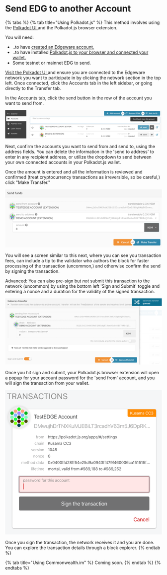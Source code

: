 # Send EDG to another Account

{% tabs %}
{% tab title="Using Polkadot.js" %}
This method involves using the [Polkadot UI ](https://polkadot.js.org/apps/#/explorer)and the Polkadot.js browser extension.

You will need:

* ..to have [created an Edgeware account.](create-an-account.md)
* ..to have installed [Polkadot.js to your browser and connected your wallet.](connect-an-account-to-a-wallet.md)
* Some testnet or mainnet EDG to send. 

[Visit the Polkadot UI ](https://polkadot.js.org/apps/#/accounts)and ensure you are connected to the Edgeware network you want to participate in by clicking the network section in the top left. Once connected, click the Accounts tab in the left sidebar, or going directly to the Transfer tab.

In the Accounts tab, click the send button in the row of the account you want to send from.

![](<../../.gitbook/assets/screen-shot-2020-02-10-at-9.35.08-am (2) (2) (2) (2) (2) (2) (2) (2) (2) (2) (2).png>)

Next, confirm the accounts you want to send from and send to, using the address fields. You can delete the information in the 'send to address' to enter in any recipient address, or utilize the dropdown to send between your own connected accounts in your Polkadot.js wallet.

Once the amount is entered and all the information is reviewed and confirmed (treat cryptocurrency transactions as irreversible, so be careful,) click "Make Transfer."

![](<../../.gitbook/assets/screen-shot-2020-02-10-at-9.39.14-am (1) (1) (1) (1) (1).png>)

You will see a screen similar to this next, where you can see you transaction fees, can include a tip to the validator who authors the block for faster processing of the transaction (uncommon,) and otherwise confirm the send by signing the transaction.

Advanced: You can also pre-sign but _not_ submit this transaction to the network (uncommon) by using the bottom left 'Sign and Submit' toggle and entering a nonce and a duration for the validity of the signed transaction.

![](<../../.gitbook/assets/screen-shot-2020-02-10-at-9.43.14-am (1) (1) (1) (1) (2) (2) (2) (2) (2) (2) (2) (2) (2) (2) (2) (2) (2).png>)

Once you hit sign and submit, your Polkadot.js browser extension will open a popup for your account password for the 'send from' account, and you will sign the transaction from your wallet.

![](<../../.gitbook/assets/screen-shot-2020-02-10-at-9.48.50-am (2) (2) (2) (2) (2) (2) (2) (2) (2) (2) (2) (2).png>)

Once you sign the transaction, the network receives it and you are done. You can explore the transaction details through a block explorer.
{% endtab %}

{% tab title="Using Commonwealth.im" %}
Coming soon.
{% endtab %}
{% endtabs %}
